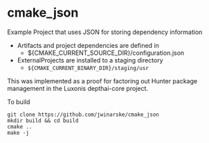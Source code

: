 # cmake_json
Example Project that uses JSON for storing dependency information

* Artifacts and project dependencies are defined in 
    * ${CMAKE_CURRENT_SOURCE_DIR}/configuration.json
* ExternalProjects are installed to a staging directory
    * `${CMAKE_CURRENT_BINARY_DIR}/staging/usr`

This was implemented as a proof for factoring out Hunter package management in the Luxonis depthai-core project.

To build

    git clone https://github.com/jwinarske/cmake_json
    mkdir build && cd build
    cmake ..
    make -j